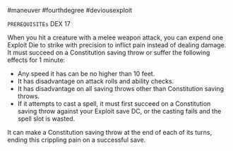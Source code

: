 #maneuver #fourthdegree #deviousexploit 

`PREREQUISITEs`
DEX 17

When you hit a creature with a melee weapon attack, you can expend one Exploit Die to strike with precision to inflict pain instead of dealing damage. It must succeed on a Constitution saving throw or suffer the following effects for 1 minute:

- Any speed it has can be no higher than 10 feet.
- It has disadvantage on attack rolls and ability checks.
- It has disadvantage on all saving throws other than Constitution saving throws.
- If it attempts to cast a spell, it must first succeed on a Constitution saving throw against your Exploit save DC, or the casting fails and the spell slot is wasted.

It can make a Constitution saving throw at the end of each of its turns, ending this crippling pain on a successful save.